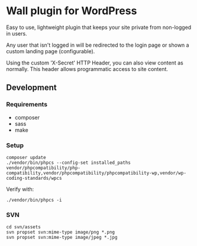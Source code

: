 # Wall plugin for WordPress

Easy to use, lightweight plugin that keeps your site private from non-logged in users.

Any user that isn't logged in will be redirected to the login page or shown a custom landing page (configurable).

Using the custom 'X-Secret' HTTP Header, you can also view content as normally.  This header allows programmatic access to site content. 

## Development

### Requirements
* composer
* sass
* make

### Setup

```shell
composer update
./vendor/bin/phpcs --config-set installed_paths vendor/phpcompatibility/php-compatibility,vendor/phpcompatibility/phpcompatibility-wp,vendor/wp-coding-standards/wpcs
```

Verify with:
```shell
./vendor/bin/phpcs -i
```

### SVN
```shell
cd svn/assets
svn propset svn:mime-type image/png *.png
svn propset svn:mime-type image/jpeg *.jpg
```